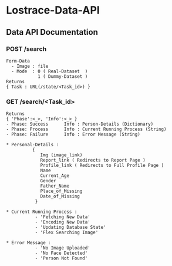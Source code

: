 # Lostrace-Data-API

## Data API Documentation 

### POST /search                                                                  
    Form-Data                                                                 
      - Image : file                                                          
      - Mode  : 0 ( Real-Dataset  )                                            
                1 ( Dummy-Dataset )                                           
    Returns                                                                       
    { Task : URL(/state/<Task_id>) }  


### GET /search/<Task_id>                                                         
    Returns                                                                       
    { 'Phase':<_>, 'Info':<_> }                                               
    - Phase: Success      Info : Person-Details (Dictionary)                  
    - Phase: Process      Info : Current Running Process (String)             
    - Phase: Failure      Info : Error Message (String)                       
                                                                              
    * Personal-Details :                                                      
              {                                                               
                 Img (image_link)                                             
                 Report_link ( Redirects to Report Page )                     
                 Profile_link ( Redirects to Full Profile Page )              
                 Name                                                         
                 Current_Age                                                  
                 Gender                                                       
                 Father_Name                                                  
                 Place_of_Missing                                             
                 Date_of_Missing                                              
               }                                                              
                                                                              
    * Current Running Process :                                               
               - 'Fetching New Data'                                          
               - 'Encoding New Data'                                          
               - 'Updating Database State'                                    
               - 'Flex Searching Image'                                       
                                                                              
    * Error Message :                                                         	
               - 'No Image Uploaded'                                          
               - 'No Face Detected'                                           
               - 'Person Not Found' 
